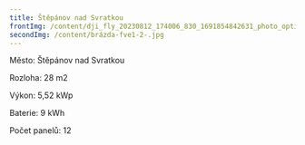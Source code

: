 ```yaml
---
title: Štěpánov nad Svratkou
frontImg: /content/dji_fly_20230812_174006_830_1691854842631_photo_optimized-1-min.jpeg
secondImg: /content/brázda-fve1-2-.jpg
---
```

Město: Štěpánov nad Svratkou

Rozloha: 28 m2

Výkon: 5,52 kWp

Baterie: 9 kWh

Počet panelů: 12